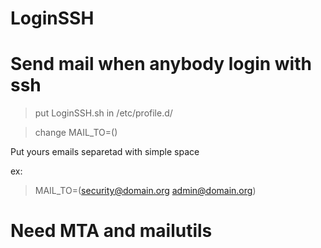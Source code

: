 LoginSSH
========

# Send mail when anybody login with ssh

> put LoginSSH.sh in /etc/profile.d/

> change MAIL_TO=()

Put yours emails separetad with simple space

ex:
> MAIL_TO=(security@domain.org admin@domain.org)

# Need MTA and mailutils
